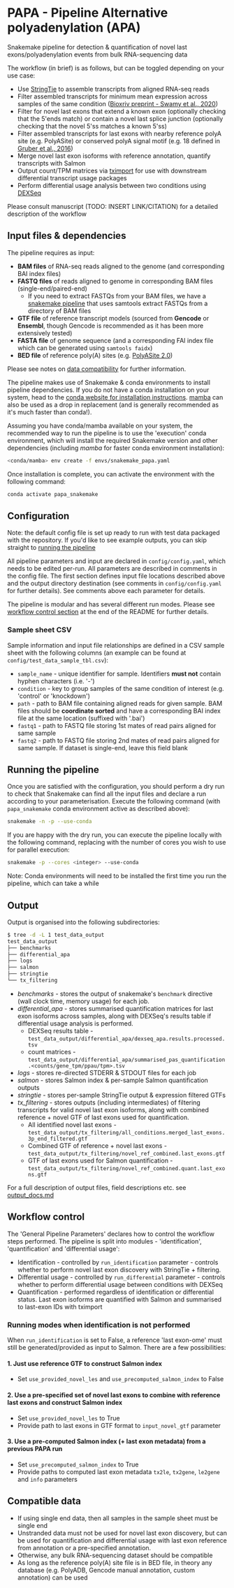 # PAPA - Pipeline Alternative polyadenylation (APA)

Snakemake pipeline for detection & quantification of novel last exons/polyadenylation events from bulk RNA-sequencing data

The workflow (in brief) is as follows, but can be toggled depending on your use case:

- Use [StringTie](https://github.com/gpertea/stringtie) to assemble transcripts from aligned RNA-seq reads
- Filter assembled transcripts for minimum mean expression across samples of the same condition ([Bioxriv preprint - Swamy et al., 2020](https://doi.org/10.1101/2020.08.21.261644))
- Filter for novel last exons that extend a known exon (optionally checking that the 5'ends match) or contain a novel last splice junction (optionally checking that the novel 5'ss matches a known 5'ss)
- Filter assembled transcripts for last exons with nearby reference polyA site (e.g. PolyASite) or conserved polyA signal motif (e.g. 18 defined in [Gruber et al., 2016](https://doi.org/10.1101/gr.202432.115))
- Merge novel last exon isoforms with reference annotation, quantify transcripts with Salmon
- Output count/TPM matrices via [tximport](https://doi.org/doi:10.18129/B9.bioc.tximport) for use with downstream differential transcript usage packages
- Perform differential usage analysis between two conditions using [DEXSeq](https://doi.org/doi:10.18129/B9.bioc.DEXSeq)

Please consult manuscript (TODO: INSERT LINK/CITATION) for a detailed description of the workflow

## Input files & dependencies

The pipeline requires as input:

- **BAM files** of RNA-seq reads aligned to the genome (and corresponding BAI index files)
- **FASTQ files** of reads aligned to genome in corresponding BAM files (single-end/paired-end)
  - If you need to extract FASTQs from your BAM files, we have a [snakemake pipeline](https://github.com/frattalab/rna_seq_single_steps#Pull-FASTQs-from-BAM-files) that uses samtools extract FASTQs from a directory of BAM files
- **GTF file** of reference transcript models (sourced from **Gencode** or **Ensembl**, though Gencode is recommended as it has been more extensively tested)
- **FASTA file** of genome sequence (and a corresponding FAI index file which can be generated using `samtools faidx`)
- **BED file** of reference poly(A) sites (e.g. [PolyASite 2.0](https://doi.org/10.1093/nar/gkz918))

Please see notes on [data compatibility](#compatible-data) for further information.

The pipeline makes use of Snakemake & conda environments to install pipeline dependencies. If you do not have a conda installation on your system, head to the [conda website for installation instructions](https://conda.io/projects/conda/en/latest/user-guide/install/index.html). [mamba](https://mamba.readthedocs.io/en/latest/installation.html) can also be used as a drop in replacement (and is generally recommended as it's much faster than conda!).

Assuming you have conda/mamba available on your system, the recommended way to run the pipeline is to use the 'execution' conda environment, which will install the required Snakemake version and other dependencies (including *mamba* for faster conda environment installation):

```bash
<conda/mamba> env create -f envs/snakemake_papa.yaml
```

Once installation is complete, you can activate the environment with the following command:

```bash
conda activate papa_snakemake
```

## Configuration

Note: the default config file is set up ready to run with test data packaged with the repository. If you'd like to see example outputs, you can skip straight to [running the pipeline]( #running-the-pipeline)

All pipeline parameters and input are declared in `config/config.yaml`, which needs to be edited per-run. All parameters are described in comments in the config file. The first section defines input file locations described above and the output directory destination (see comments in `config/config.yaml` for further details). See comments above each parameter for details.

The pipeline is modular and has several different run modes. Please see [workflow control section](#workflow-control) at the end of the README for further details.

### Sample sheet CSV

Sample information and input file relationships are defined in a CSV sample sheet with the following columns (an example can be found at `config/test_data_sample_tbl.csv`):

- `sample_name` - unique identifier for sample. Identifiers **must not** contain hyphen characters (i.e. '-')
- `condition` - key to group samples of the same condition of interest (e.g. 'control' or 'knockdown')
- `path` - path to BAM file containing aligned reads for given sample. BAM files should be **coordinate sorted** and have a corresponding BAI index file at the same location (suffixed with '.bai')
- `fastq1` - path to FASTQ file storing 1st mates of read pairs aligned for same sample
- `fastq2` - path to FASTQ file storing 2nd mates of read pairs aligned for same sample. If dataset is single-end, leave this field blank

## Running the pipeline

Once you are satisfied with the configuration, you should perform a dry run to check that Snakemake can find all the input files and declare a run according to your parameterisation. Execute the following command (with `papa_snakemake` conda environment active as described above):

```bash
snakemake -n -p --use-conda
```

If you are happy with the dry run, you can execute the pipeline locally with the following command, replacing <integer> with the number of cores you wish to use for parallel execution:

```bash
snakemake -p --cores <integer> --use-conda
```

Note: Conda environments will need to be installed the first time you run the pipeline, which can take a while

## Output

Output is organised into the following subdirectories:

```bash
$ tree -d -L 1 test_data_output
test_data_output
├── benchmarks
├── differential_apa
├── logs
├── salmon
├── stringtie
└── tx_filtering
````

- *benchmarks* - stores the output of snakemake's `benchmark` directive (wall clock time, memory usage) for each job.
- *differential_apa* - stores summarised quantification matrices for last exon isoforms across samples, along with DEXSeq's results table if differential usage analysis is performed.
  - DEXSeq results table - `test_data_output/differential_apa/dexseq_apa.results.processed.tsv`
  - count matrices - `test_data_output/differential_apa/summarised_pas_quantification.<counts/gene_tpm/ppau/tpm>.tsv`
- *logs* - stores re-directed STDERR & STDOUT files for each job
- *salmon* - stores Salmon index & per-sample Salmon quantification outputs
- *stringtie* - stores per-sample StringTie output & expression filtered GTFs
- *tx_filtering* - stores outputs (including intermediates) of filtering transcripts for valid novel last exon isoforms, along with combined reference + novel GTF of last exons used for quantification.
  - All identified novel last exons - `test_data_output/tx_filtering/all_conditions.merged_last_exons.3p_end_filtered.gtf`
  - Combined GTF of reference + novel last exons - `test_data_output/tx_filtering/novel_ref_combined.last_exons.gtf`
  - GTF of last exons used for Salmon quantification - `test_data_output/tx_filtering/novel_ref_combined.quant.last_exons.gtf`

For a full description of output files, field descriptions etc. see [output_docs.md](output_docs.md)

## Workflow control

The 'General Pipeline Parameters' declares how to control the workflow steps performed. The pipeline is split into modules - 'identification', 'quantification' and 'differential usage':

- Identification - controlled by `run_identification` parameter - controls whether to perform novel last exon discovery with StringTie + filtering.
- Differential usage - controlled by `run_differential` parameter - controls whether to perform differential usage between conditions with DEXSeq
- Quantification - performed regardless of identification or differential status. Last exon isoforms are quantified with Salmon and summarised to last-exon IDs with tximport

### Running modes when identification is not performed

When `run_identification` is set to False, a reference 'last exon-ome' must still be generated/provided as input to Salmon. There are a few possibilities:

#### 1. Just use reference GTF to construct Salmon index

- Set `use_provided_novel_les` and `use_precomputed_salmon_index` to False

#### 2. Use a pre-specified set of novel last exons to combine with reference last exons and construct Salmon index

- Set `use_provided_novel_les` to True
- Provide path to last exons in GTF format to `input_novel_gtf` parameter

#### 3. Use a pre-computed Salmon index (+ last exon metadata) from a previous PAPA run

- Set `use_precomputed_salmon_index` to True
- Provide paths to computed last exon metadata `tx2le`, `tx2gene`, `le2gene` and `info` parameters

## Compatible data

- If using single end data, then all samples in the sample sheet must be single end
- Unstranded data must not be used for novel last exon discovery, but can be used for quantification and differential usage with last exon reference from annotation or a pre-specified annotation.
- Otherwise, any bulk RNA-sequencing dataset should be compatible
- As long as the reference poly(A) site file is in BED file, in theory any database (e.g. PolyADB, Gencode manual annotation, custom annotation) can be used 
